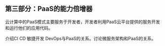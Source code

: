## **第三部分：PaaS的能力倍增器**

云计算中的PaaS模式主要服务于开发者，开发者利用PaaS云平台提供的服务开发和运行他们的应用代码。

介绍CI CD 敏捷开发 DevOps与PaaS的关系。讨论微服务架构和PaaS的关系。


